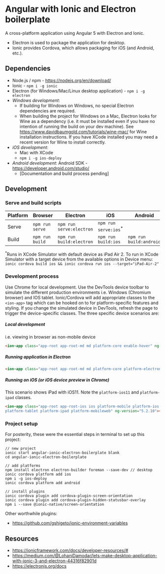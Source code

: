 # Angular with Ionic and Electron boilerplate

A cross-platform application using Angular 5 with Electron and Ionic.
- Electron is used to package the application for desktop.
- Ionic provides Cordova, which allows packaging for iOS (and Android, etc.).

## Dependencies
- Node.js / npm - https://nodejs.org/en/download/
- Ionic - `npm i -g ionic`
- Electron (for Windows/Mac/Linux desktop application) - `npm i -g electron`
- *Windows development*:
    - If building for Windows on Windows, no special Electron dependencies are required.
    - When building the project for Windows on a Mac, Electron looks for Wine as a dependency (i.e. it must be installed even if you have no intention of running the build on your dev machine). See https://www.davidbaumgold.com/tutorials/wine-mac/ for Wine installation instructions. If you have XCode installed you may need a recent version for Wine to install correctly.
- *iOS development*:
    - Mac with XCode
    - `npm i -g ios-deploy`
- *Android development*: Android SDK - https://developer.android.com/studio/
    - [Documentation and build process pending]

## Development

### Serve and build scripts

| Platform       | Browser             | Electron                 | iOS                              | Android
| ---------------|---------------------|--------------------------|----------------------------------|-------------------------|
| Serve          | `npm run serve`     | `npm run serve:electron` | `npm run serve:ios`<sup>*</sup>  |                         |
| Build          | `npm run build`     | `npm run build:electron` | `npm run build:ios`              | `npm run build:android` |

<sup>*</sup>Runs in XCode Simulator with default device as iPad Air 2. To run in XCode Simulator with a target device from the available options in Device menu:
`ionic cordova build ios && ionic cordova run ios --target="iPad-Air-2"`

### Development process
Use Chrome for local development. Use the DevTools device toolbar to simulate the different production environments i.e. Windows (Chromium browser) and IOS tablet. Ionic/Cordova will add appropriate classes to the `<ion-app>` tag which can be hooked on to for platform-specific features and styling. If you change the simulated device in DevTools, refresh the page to trigger the device-specific classes. The three specific device scenarios are:

##### Local development
i.e. viewing in browser as non-mobile device
```html
<ion-app class="app-root app-root-md md platform-core enable-hover" ng-version="5.2.10"></ion-app>
```

##### Running application in Electron
```html
<ion-app class="app-root app-root-md md platform-core platform-electron enable-hover" ng-version="5.2.10"></ion-app>
```

##### Running on iOS (or iOS device preview in Chrome)
This scenario shows iPad with iOS11. Note the `platform-ios11` and `platform-ipad` classes.
```html
<ion-app class="app-root app-root-ios ios platform-mobile platform-ios platform-ios11 platform-ios11_0
platform-tablet platform-ipad platform-mobileweb" ng-version="5.2.10"></ion-app>
```

### Project setup
For posterity, these were the essential steps in terminal to set up this project:

```
// new project
ionic start angular-ionic-electron-boilerplate blank
cd angular-ionic-electron-boilerplate

// add platforms
npm install electron electron-builder foreman --save-dev // desktop
ionic cordova platform add ios
npm i -g ios-deploy
ionic cordova platform add android

// install plugins
ionic cordova plugin add cordova-plugin-screen-orientation
ionic cordova plugin add cordova-plugin-hidden-statusbar-overlay
npm i --save @ionic-native/screen-orientation
```

Other worthwhile plugins:
- https://github.com/gshigeto/ionic-environment-variables

## Resources
- https://ionicframework.com/docs/developer-resources/#
- https://medium.com/@LohaniDamodar/lets-make-desktop-application-with-ionic-3-and-electron-44316f82901d
- https://electronjs.org/docs
